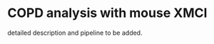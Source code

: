 # COPD analysis with mouse XMCI

detailed description and pipeline to be added.

<!-- 文件说明：
data_raw: 完全没有处理过的重建后文件，格式为hdf5；
data_unprocessed: 选取的hdf5的切片，未分割肺部，格式为tif；
data_processed: 已经切割肺部后的切片，格式为3Dtif；
data: 直接用于分析的左右肺tif切片；
temp_csv: 分析过程中的csv文件；
temp_npy: 分析过程中的npy文件；
temp_pic: 分析过程中的图片；

data_divide.py: 处理左右肺在同一张图片的情况；
data_process.py: 处理图片生成特征向量csv文件；
find_rect.py: 进一步分割单个肺；
loader_*.py: 加载各种文件；
data_divide.py: 
data_divide.py: 
data_divide.py:  -->